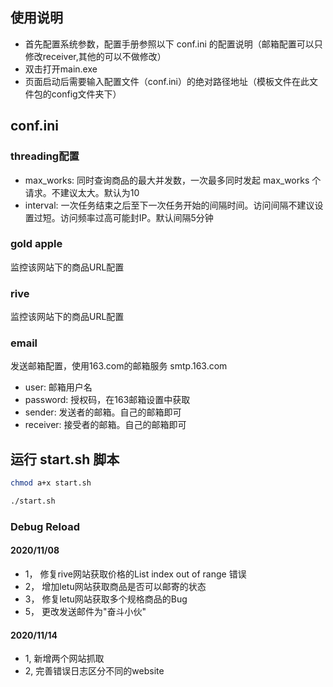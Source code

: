 ## 使用说明
- 首先配置系统参数，配置手册参照以下 conf.ini 的配置说明（邮箱配置可以只修改receiver,其他的可以不做修改）
- 双击打开main.exe
- 页面启动后需要输入配置文件（conf.ini）的绝对路径地址（模板文件在此文件包的config文件夹下）


## conf.ini

### threading配置

- max_works: 同时查询商品的最大并发数，一次最多同时发起 max_works 个请求。不建议太大。默认为10
- interval: 一次任务结束之后至下一次任务开始的间隔时间。访问间隔不建议设置过短。访问频率过高可能封IP。默认间隔5分钟

### gold apple

监控该网站下的商品URL配置

### rive

监控该网站下的商品URL配置

### email

发送邮箱配置，使用163.com的邮箱服务 smtp.163.com

- user: 邮箱用户名
- password: 授权码，在163邮箱设置中获取
- sender: 发送者的邮箱。自己的邮箱即可
- receiver: 接受者的邮箱。自己的邮箱即可


## 运行 start.sh 脚本


```bash
chmod a+x start.sh

./start.sh
```


### Debug Reload

#### 2020/11/08

- 1， 修复rive网站获取价格的List index out of range 错误
- 2， 增加letu网站获取商品是否可以邮寄的状态
- 3， 修复letu网站获取多个规格商品的Bug
- 5， 更改发送邮件为"奋斗小伙"

#### 2020/11/14

- 1, 新增两个网站抓取
- 2, 完善错误日志区分不同的website